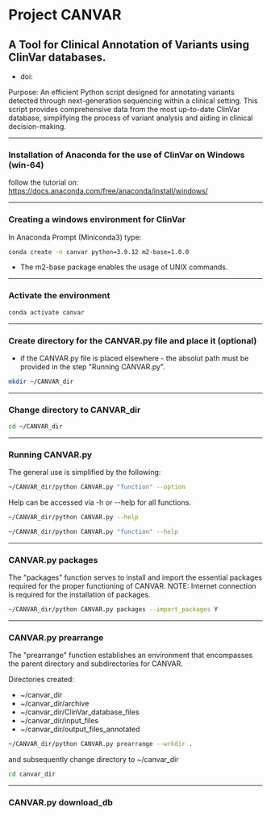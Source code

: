 #               Project CANVAR 

## A Tool for Clinical Annotation of Variants using ClinVar databases. 
- doi:

Purpose: An efficient Python script designed for annotating variants detected through next-generation sequencing within a clinical setting. 
This script provides comprehensive data from the most up-to-date ClinVar database, simplifying the process of variant analysis and aiding in clinical decision-making.

___________________________________________________
### Installation of Anaconda for the use of ClinVar on Windows (win-64)

follow the tutorial on: https://docs.anaconda.com/free/anaconda/install/windows/

___________________________________________________
### Creating a windows environment for ClinVar

In Anaconda Prompt (Miniconda3) type:

```bash
conda create -n canvar python=3.9.12 m2-base=1.0.0
```

- The m2-base package enables the usage of UNIX commands. 

___________________________________________________
### Activate the environment

```bash
conda activate canvar
```

___________________________________________________
### Create directory for the CANVAR.py file and place it (optional)
- if the CANVAR.py file is placed elsewhere - the absolut path must be provided in the step "Running CANVAR.py".

```bash
mkdir ~/CANVAR_dir
``` 
 
___________________________________________________
### Change directory to CANVAR_dir

```bash
cd ~/CANVAR_dir
```

___________________________________________________
### Running CANVAR.py

The general use is simplified by the following:

```bash
~/CANVAR_dir/python CANVAR.py "function" --option  
```

Help can be accessed via -h or --help for all functions.
```bash
~/CANVAR_dir/python CANVAR.py --help
```
```bash
~/CANVAR_dir/python CANVAR.py "function" --help
```  

___________________________________________________
### CANVAR.py packages

The "packages" function serves to install and import the essential packages required for the proper functioning of CANVAR.
NOTE: Internet connection is required for the installation of packages. 

```bash
~/CANVAR_dir/python CANVAR.py packages --import_packages Y
```

___________________________________________________
### CANVAR.py prearrange
The "prearrange" function establishes an environment that encompasses the parent directory and subdirectories for CANVAR. 

Directories created:
- ~/canvar_dir
- ~/canvar_dir/archive 
- ~/canvar_dir/ClinVar_database_files 
- ~/canvar_dir/input_files
- ~/canvar_dir/output_files_annotated 

```bash
~/CANVAR_dir/python CANVAR.py prearrange --wrkdir .
```

and subsequently change directory to ~/canvar_dir

```bash
cd canvar_dir
```

___________________________________________________
### CANVAR.py download_db







